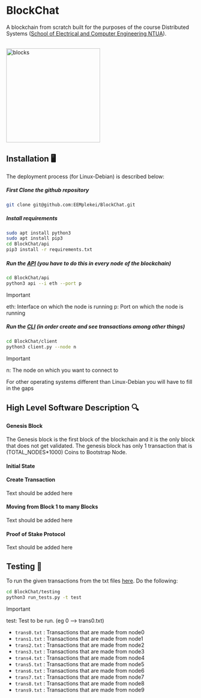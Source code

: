 # BlockChat
A blockchain from scratch built for the purposes of the course Distributed Systems ([School of Electrical and Computer Engineering NTUA](https://www.ece.ntua.gr)). 

<br/>
<img src="https://cdn-icons-png.flaticon.com/512/2152/2152539.png" alt="blocks" height="250"/>

## Installation 🖥️
The deployment process (for Linux-Debian) is described below:

##### First Clone the github repository
```bash
git clone git@github.com:EEMplekei/BlockChat.git
```

##### Install requirements
```bash
sudo apt install python3
sudo apt install pip3
cd BlockChat/api
pip3 install -r requirements.txt
```

##### Run the [API](./backend/README.md) (you have to do this in every node of the blockchain)
```bash
cd BlockChat/api
python3 api --i eth --port p
```
> [!IMPORTANT]  
> eth: Interface on which the node is running
> p: Port on which the node is running

##### Run the [CLI](./client/README.md) (in order create and see transactions among other things)
```bash
cd BlockChat/client
python3 client.py --node n
```
> [!IMPORTANT]  
> n: The node on which you want to connect to

For other operating systems different than Linux-Debian you will have to fill in the gaps 

## High Level Software Description 🔍

#### Genesis Block
The Genesis block is the first block of the blockchain and  it is the only block that does not get validated. The genesis block has only 1 transaction that is (TOTAL_NODES*1000) Coins to Bootstrap Node.

#### Initial State



#### Create Transaction

Text should be added here 


#### Moving from Block 1 to many Blocks

Text should be added here 

#### Proof of Stake Protocol

Text should be added here 

## Testing 🔬
To run the given transactions from the txt files [here](./testing/). Do the following:

```bash
cd BlockChat/testing
python3 run_tests.py -t test
```
> [!IMPORTANT]  
> test: Test to be run. (eg 0 --> trans0.txt)

- `trans0.txt` : Transactions that are made from node0
- `trans1.txt` : Transactions that are made from node1
- `trans2.txt` : Transactions that are made from node2
- `trans3.txt` : Transactions that are made from node3
- `trans4.txt` : Transactions that are made from node4
- `trans5.txt` : Transactions that are made from node5
- `trans6.txt` : Transactions that are made from node6
- `trans7.txt` : Transactions that are made from node7
- `trans8.txt` : Transactions that are made from node8
- `trans9.txt` : Transactions that are made from node9
